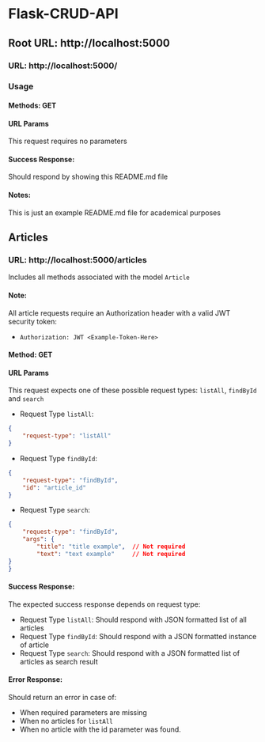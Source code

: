 # Flask-CRUD-API

##    Root URL: http://localhost:5000

###    URL: http://localhost:5000/

###    Usage

#### Methods: GET

#### URL Params

This request requires no parameters

#### Success Response:

Should respond by showing this README.md file

#### Notes:

This is just an example README.md file for academical purposes

##    Articles

###    URL: http://localhost:5000/articles

Includes all methods associated with the model `Article`

#### Note:

All article requests require an Authorization header with a valid JWT security token:

* ``Authorization: JWT <Example-Token-Here>``

#### Method: GET

#### URL Params

This request expects one of these possible request types: `listAll`, `findById` and `search`

* Request Type `listAll`:
```json
{
    "request-type": "listAll"
}
```

* Request Type `findById`:
```json
{
    "request-type": "findById",
    "id": "article_id"
}
```
* Request Type `search`:
```json
{
    "request-type": "findById",
    "args": {
        "title": "title example",  // Not required
        "text": "text example"     // Not required
}
}
```

#### Success Response:

The expected success response depends on request type:

* Request Type `listAll`: Should respond with JSON formatted list of all articles
* Request Type `findById`: Should respond with a JSON formatted instance of article
* Request Type `search`: Should respond with a JSON formatted list of articles as search result

#### Error Response:

Should return an error in case of:

* When required parameters are missing
* When no articles for `listAll` 
* When no article with the id parameter was found.

